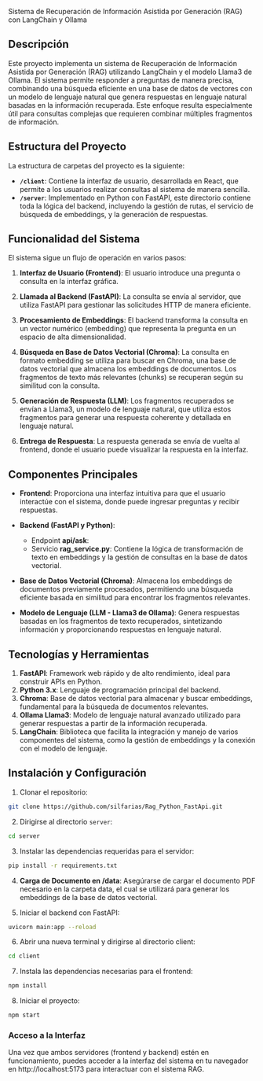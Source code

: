 Sistema de Recuperación de Información Asistida por Generación (RAG) con LangChain y Ollama

## Descripción

Este proyecto implementa un sistema de Recuperación de Información Asistida por Generación (RAG) utilizando LangChain y el modelo Llama3 de Ollama. El sistema permite responder a preguntas de manera precisa, combinando una búsqueda eficiente en una base de datos de vectores con un modelo de lenguaje natural que genera respuestas en lenguaje natural basadas en la información recuperada. Este enfoque resulta especialmente útil para consultas complejas que requieren combinar múltiples fragmentos de información.

## Estructura del Proyecto

La estructura de carpetas del proyecto es la siguiente:

- **`/client`**: Contiene la interfaz de usuario, desarrollada en React, que permite a los usuarios realizar consultas al sistema de manera sencilla.
- **`/server`**: Implementado en Python con FastAPI, este directorio contiene toda la lógica del backend, incluyendo la gestión de rutas, el servicio de búsqueda de embeddings, y la generación de respuestas.

## Funcionalidad del Sistema

El sistema sigue un flujo de operación en varios pasos:

1. **Interfaz de Usuario (Frontend)**: El usuario introduce una pregunta o consulta en la interfaz gráfica.

2. **Llamada al Backend (FastAPI)**: La consulta se envía al servidor, que utiliza FastAPI para gestionar las solicitudes HTTP de manera eficiente.

3. **Procesamiento de Embeddings**: El backend transforma la consulta en un vector numérico (embedding) que representa la pregunta en un espacio de alta dimensionalidad.

4. **Búsqueda en Base de Datos Vectorial (Chroma)**: La consulta en formato embedding se utiliza para buscar en Chroma, una base de datos vectorial que almacena los embeddings de documentos. Los fragmentos de texto más relevantes (chunks) se recuperan según su similitud con la consulta.

5. **Generación de Respuesta (LLM)**: Los fragmentos recuperados se envían a Llama3, un modelo de lenguaje natural, que utiliza estos fragmentos para generar una respuesta coherente y detallada en lenguaje natural.

6. **Entrega de Respuesta**: La respuesta generada se envía de vuelta al frontend, donde el usuario puede visualizar la respuesta en la interfaz.


## Componentes Principales

- **Frontend**: Proporciona una interfaz intuitiva para que el usuario interactúe con el sistema, donde puede ingresar preguntas y recibir respuestas.

- **Backend (FastAPI y Python)**: 
    * Endpoint **api/ask**: 
    * Servicio **rag_service.py**: Contiene la lógica de transformación de texto en embeddings y la gestión de consultas en la base de datos vectorial.

- **Base de Datos Vectorial (Chroma)**:  Almacena los embeddings de documentos previamente procesados, permitiendo una búsqueda eficiente basada en similitud para encontrar los fragmentos relevantes.

- **Modelo de Lenguaje (LLM - Llama3 de Ollama)**: Genera respuestas basadas en los fragmentos de texto recuperados, sintetizando información y proporcionando respuestas en lenguaje natural.

## Tecnologías y Herramientas

1. **FastAPI**: Framework web rápido y de alto rendimiento, ideal para construir APIs en Python.
2. **Python 3.x**: Lenguaje de programación principal del backend.
3. **Chroma**: Base de datos vectorial para almacenar y buscar embeddings, fundamental para la búsqueda de documentos relevantes.
4. **Ollama Llama3**: Modelo de lenguaje natural avanzado utilizado para generar respuestas a partir de la información recuperada.
5. **LangChain**: Biblioteca que facilita la integración y manejo de varios componentes del sistema, como la gestión de embeddings y la conexión con el modelo de lenguaje.

## Instalación y Configuración

1. Clonar el repositorio:
```bash
git clone https://github.com/silfarias/Rag_Python_FastApi.git
```

2. Dirigirse al directorio `server`:
```bash
cd server
```

3. Instalar las dependencias requeridas para el servidor: 
```bash
pip install -r requirements.txt
```

4. **Carga de Documento en /data**: Asegúrarse de cargar el documento PDF necesario en la carpeta data, el cual se utilizará para generar los embeddings de la base de datos vectorial.

5. Iniciar el backend con FastAPI:
```bash
uvicorn main:app --reload
```

6. Abrir una nueva terminal y dirigirse al directorio client:
```bash
cd client
```

7. Instala las dependencias necesarias para el frontend:
```bash
npm install
```

8. Iniciar el proyecto:
```bash
npm start
```
### Acceso a la Interfaz
Una vez que ambos servidores (frontend y backend) estén en funcionamiento, puedes acceder a la interfaz del sistema en tu navegador en http://localhost:5173 para interactuar con el sistema RAG.
